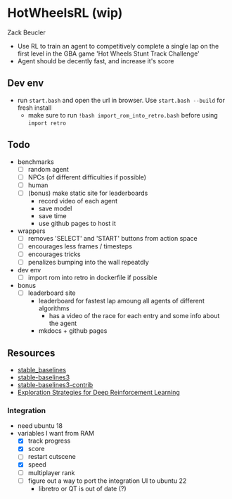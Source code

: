 # HotWheelsRL (wip)

Zack Beucler


- Use RL to train an agent to competitively complete a single lap on the first level in the GBA game 'Hot Wheels Stunt Track Challenge'
- Agent should be decently fast, and increase it's score

## Dev env
- run `start.bash` and open the url in browser. Use `start.bash --build` for fresh install
  - make sure to run `!bash import_rom_into_retro.bash` before using `import retro`

## Todo
- benchmarks
  - [ ] random agent
  - [ ] NPCs (of different difficulties if possible)
  - [ ] human
  - [ ] (bonus) make static site for leaderboards 
      - record video of each agent
      - save model
      - save time
      - use github pages to host it
- wrappers
  - [ ] removes 'SELECT' and 'START' buttons from action space
  - [ ] encourages less frames / timesteps
  - [ ] encourages tricks
  - [ ] penalizes bumping into the wall repeatdly
- dev env
  - [ ] import rom into retro in dockerfile if possible
- bonus
  - [ ] leaderboard site
    - leaderboard for fastest lap amoung all agents of different algorithms
      - has a video of the race for each entry and some info about the agent
    - mkdocs + github pages
     



## Resources

- [stable_baselines](https://github.com/Stable-Baselines-Team/stable-baselines)
- [stable-baselines3](https://github.com/DLR-RM/stable-baselines3)
- [stable-baselines3-contrib](https://github.com/Stable-Baselines-Team/stable-baselines3-contrib)
- [Exploration Strategies for Deep Reinforcement Learning](https://github.com/pkumusic/E-DRL)


### Integration
- need ubuntu 18
- variables I want from RAM
  - [x] track progress
  - [x] score
  - [ ] restart cutscene
  - [x] speed
  - [ ] multiplayer rank
  - [ ] figure out a way to port the integration UI to ubuntu 22
    - libretro or QT is out of date (?)
